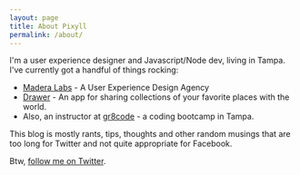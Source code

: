 ```yaml
---
layout: page
title: About Pixyll
permalink: /about/
---
```


I'm a user experience designer and Javascript/Node dev, living in Tampa. I've currently got a handful of things rocking:

- [Madera Labs](http://www.maderalabs.com) - A User Experience Design Agency
- [Drawer](http://www.getdrawer.com) - An app for sharing collections of your favorite places with the world.
- Also, an instructor at [gr8code](http://www.gr8code.com) - a coding bootcamp in Tampa.

This blog is mostly rants, tips, thoughts and other random musings that are too long for Twitter and not quite appropriate for Facebook.

Btw, [follow me on Twitter](http://www.twitter.com/jwd2a).
